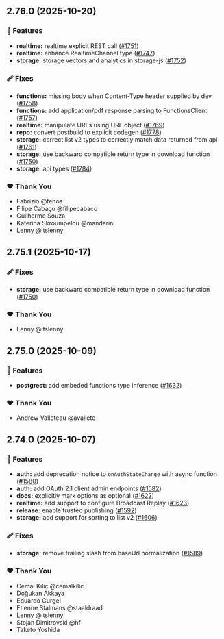 ## 2.76.0 (2025-10-20)

### 🚀 Features

- **realtime:** realtime explicit REST call ([#1751](https://github.com/supabase/supabase-js/pull/1751))
- **realtime:** enhance RealtimeChannel type ([#1747](https://github.com/supabase/supabase-js/pull/1747))
- **storage:** storage vectors and analytics in storage-js ([#1752](https://github.com/supabase/supabase-js/pull/1752))

### 🩹 Fixes

- **functions:** missing body when Content-Type header supplied by dev ([#1758](https://github.com/supabase/supabase-js/pull/1758))
- **functions:** add application/pdf response parsing to FunctionsClient ([#1757](https://github.com/supabase/supabase-js/pull/1757))
- **realtime:** manipulate URLs using URL object ([#1769](https://github.com/supabase/supabase-js/pull/1769))
- **repo:** convert postbuild to explicit codegen ([#1778](https://github.com/supabase/supabase-js/pull/1778))
- **storage:** correct list v2 types to correctly match data returned from api ([#1761](https://github.com/supabase/supabase-js/pull/1761))
- **storage:** use backward compatible return type in download function ([#1750](https://github.com/supabase/supabase-js/pull/1750))
- **storage:** api types ([#1784](https://github.com/supabase/supabase-js/pull/1784))

### ❤️ Thank You

- Fabrizio @fenos
- Filipe Cabaço @filipecabaco
- Guilherme Souza
- Katerina Skroumpelou @mandarini
- Lenny @itslenny

## 2.75.1 (2025-10-17)

### 🩹 Fixes

- **storage:** use backward compatible return type in download function ([#1750](https://github.com/supabase/supabase-js/pull/1750))

### ❤️ Thank You

- Lenny @itslenny

## 2.75.0 (2025-10-09)

### 🚀 Features

- **postgrest:** add embeded functions type inference ([#1632](https://github.com/supabase/supabase-js/pull/1632))

### ❤️ Thank You

- Andrew Valleteau @avallete

## 2.74.0 (2025-10-07)

### 🚀 Features

- **auth:** add deprecation notice to `onAuthStateChange` with async function ([#1580](https://github.com/supabase/supabase-js/pull/1580))
- **auth:** add OAuth 2.1 client admin endpoints ([#1582](https://github.com/supabase/supabase-js/pull/1582))
- **docs:** explicitly mark options as optional ([#1622](https://github.com/supabase/supabase-js/pull/1622))
- **realtime:** add support to configure Broadcast Replay ([#1623](https://github.com/supabase/supabase-js/pull/1623))
- **release:** enable trusted publishing ([#1592](https://github.com/supabase/supabase-js/pull/1592))
- **storage:** add support for sorting to list v2 ([#1606](https://github.com/supabase/supabase-js/pull/1606))

### 🩹 Fixes

- **storage:** remove trailing slash from baseUrl normalization ([#1589](https://github.com/supabase/supabase-js/pull/1589))

### ❤️ Thank You

- Cemal Kılıç @cemalkilic
- Doğukan Akkaya
- Eduardo Gurgel
- Etienne Stalmans @staaldraad
- Lenny @itslenny
- Stojan Dimitrovski @hf
- Taketo Yoshida